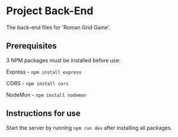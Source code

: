# Project Back-End

The back-end files for 'Roman Grid Game'.

## Prerequisites

3 NPM packages must be installed before use:

Express - ```npm install express```

CORS - ```npm install cors```

NodeMon - ```npm install nodemon```

## Instructions for use

Start the server by running ```npm run dev``` after installing all packages.